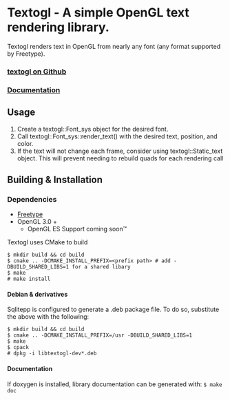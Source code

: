 # Textogl - A simple OpenGL text rendering library.

Textogl renders text in OpenGL from nearly any font (any format supported by
Freetype).

### [textogl on Github](https://github.com/mattvchandler/textogl)

### [Documentation](https://mattvchandler.github.io/textogl/index.html)

## Usage

1. Create a textogl::Font_sys object for the desired font.
2. Call textogl::Font_sys::render_text() with the desired text, position, and
   color.
3. If the text will not change each frame, consider using textogl::Static_text
   object. This will prevent needing to rebuild quads for each rendering call

## Building & Installation

### Dependencies

* [Freetype](https://www.freetype.org/)
* OpenGL 3.0 +
    * OpenGL ES Support coming soon™

Textogl uses CMake to build

    $ mkdir build && cd build
    $ cmake .. -DCMAKE_INSTALL_PREFIX=<prefix path> # add -DBUILD_SHARED_LIBS=1 for a shared libary
    $ make
    # make install

#### Debian & derivatives
Sqlitepp is configured to generate a .deb package file. To do so, substitute the
above with the following:

    $ mkdir build && cd build
    $ cmake .. -DCMAKE_INSTALL_PREFIX=/usr -DBUILD_SHARED_LIBS=1
    $ make
    $ cpack
    # dpkg -i libtextogl-dev*.deb

#### Documentation
If doxygen is installed, library documentation can be generated with: `$ make doc`
